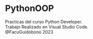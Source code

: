 # PythonOOP
Practicas del curso Python Developer.  
Trabajo Realizado en Visual Studio Code.  
@FacuGuidobono 2023
